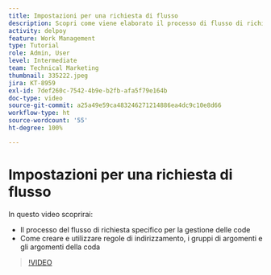 ```yaml
---
title: Impostazioni per una richiesta di flusso
description: Scopri come viene elaborato il processo di flusso di richiesta nei lavori di  [!DNL  Workfront] . Crea quindi regole di indirizzamento, gruppi di argomenti e argomenti della coda.
activity: delpoy
feature: Work Management
type: Tutorial
role: Admin, User
level: Intermediate
team: Technical Marketing
thumbnail: 335222.jpeg
jira: KT-8959
exl-id: 7def260c-7542-4b9e-b2fb-afa5f79e164b
doc-type: video
source-git-commit: a25a49e59ca483246271214886ea4dc9c10e8d66
workflow-type: ht
source-wordcount: '55'
ht-degree: 100%

---
```


# Impostazioni per una richiesta di flusso

In questo video scoprirai:

* Il processo del flusso di richiesta specifico per la gestione delle code
* Come creare e utilizzare regole di indirizzamento, i gruppi di argomenti e gli argomenti della coda

>[!VIDEO](https://video.tv.adobe.com/v/335222/?quality=12&learn=on)
